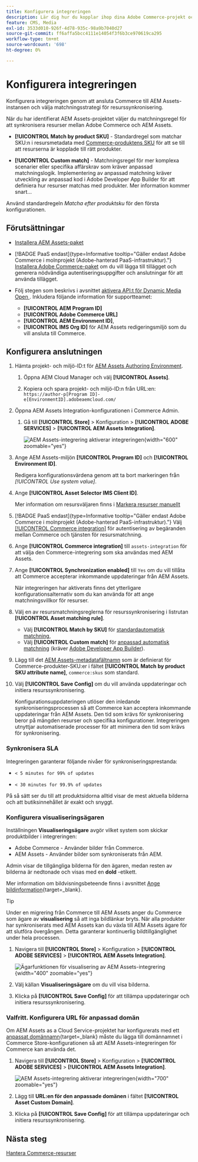 ```yaml
---
title: Konfigurera integreringen
description: Lär dig hur du kopplar ihop dina Adobe Commerce-projekt och Experience Manager Assets-projekt för att möjliggöra resurssynkronisering mellan dessa två system.
feature: CMS, Media
exl-id: 3533d010-926f-4d78-935c-98a9b7040d27
source-git-commit: ff6affa5bcc4111e14054f3f6b3ce970619ca295
workflow-type: tm+mt
source-wordcount: '698'
ht-degree: 0%

---
```


# Konfigurera integreringen

Konfigurera integreringen genom att ansluta Commerce till AEM Assets-instansen och välja matchningsstrategi för resurssynkronisering.

När du har identifierat AEM Assets-projektet väljer du matchningsregel för att synkronisera resurser mellan Adobe Commerce och AEM Assets.

* **[!UICONTROL Match by product SKU]** - Standardregel som matchar SKU:n i resursmetadata med [Commerce-produktens SKU](https://experienceleague.adobe.com/en/docs/commerce-operations/implementation-playbook/glossary#sku) för att se till att resurserna är kopplade till rätt produkter.

* **[!UICONTROL Custom match]** - Matchningsregel för mer komplexa scenarier eller specifika affärskrav som kräver anpassad matchningslogik. Implementering av anpassad matchning kräver utveckling av anpassad kod i Adobe Developer App Builder för att definiera hur resurser matchas med produkter. Mer information kommer snart...

Använd standardregeln *Matcha efter produktsku* för den första konfigurationen.

## Förutsättningar

* [Installera AEM Assets-paket](configure-aem.md)

* [!BADGE PaaS endast]{type=Informative tooltip="Gäller endast Adobe Commerce i molnprojekt (Adobe-hanterad PaaS-infrastruktur)."} [Installera Adobe Commerce-paket](configure-commerce.md) om du vill lägga till tillägget och generera nödvändiga autentiseringsuppgifter och anslutningar för att använda tillägget.

* Följ stegen som beskrivs i avsnittet [aktivera API:t för Dynamic Media Open ](https://experienceleague.adobe.com/en/docs/experience-manager-cloud-service/content/assets/dynamicmedia/dynamic-media-open-apis/dynamic-media-open-apis-overview#enable-dynamic-media-open-apis) . Inkludera följande information för supportteamet:

   * **[!UICONTROL AEM Program ID]**
   * **[!UICONTROL Adobe Commerce URL]**
   * **[!UICONTROL AEM Environment ID]**,
   * **[!UICONTROL IMS Org ID]** för AEM Assets redigeringsmiljö som du vill ansluta till Commerce.

## Konfigurera anslutningen

1. Hämta projekt- och miljö-ID:t för [AEM Assets Authoring Environment](https://experienceleague.adobe.com/en/docs/experience-manager-cloud-service/content/sites/authoring/quick-start).

   1. Öppna AEM Cloud Manager och välj **[!UICONTROL Assets]**.

   1. Kopiera och spara projekt- och miljö-ID:n från URL:en:<br>`https://author-p[Program ID]-e[EnvironmentID].adobeaemcloud.com/`

1. Öppna AEM Assets Integration-konfigurationen i Commerce Admin.

   1. Gå till **[!UICONTROL Store]** > Konfiguration > **[!UICONTROL ADOBE SERVICES]** > **[!UICONTROL AEM Assets Integration]**.

      ![AEM Assets-integrering aktiverar integreringen](../assets/aem-assets-view.png){width="600" zoomable="yes"}

1. Ange AEM Assets-miljön **[!UICONTROL Program ID]** och **[!UICONTROL Environment ID]**.

   Redigera konfigurationsvärdena genom att ta bort markeringen från *[!UICONTROL Use system value]*.

1. Ange **[!UICONTROL Asset Selector IMS Client ID]**.

   Mer information om resursväljaren finns i [Markera resurser manuellt](../synchronize/asset-selector-integration.md)

1. [!BADGE PaaS endast]{type=Informative tooltip="Gäller endast Adobe Commerce i molnprojekt (Adobe-hanterad PaaS-infrastruktur)."} Välj [[!UICONTROL Commerce integration]](configure-commerce.md#add-the-integration-to-the-commerce-environment) för autentisering av begäranden mellan Commerce och tjänsten för resursmatchning.

1. Ange **[!UICONTROL Commerce integration]** till `assets-integration` för att välja den Commerce-integrering som ska användas med AEM Assets.

1. Ange **[!UICONTROL Synchronization enabled]** till `Yes` om du vill tillåta att Commerce accepterar inkommande uppdateringar från AEM Assets.

   När integreringen har aktiverats finns det ytterligare konfigurationsalternativ som du kan använda för att ange matchningsvillkor för resurser.

1. Välj en av resursmatchningsreglerna för resurssynkronisering i listrutan **[!UICONTROL Asset matching rule]**.

   * Välj **[!UICONTROL Match by SKU]** för [standardautomatisk matchning](../synchronize/default-match.md),
   * Välj **[!UICONTROL Custom match]** för [anpassad automatisk matchning](../synchronize/custom-match.md) (kräver [Adobe Developer App Builder](https://experienceleague.adobe.com/en/docs/commerce-learn/tutorials/adobe-developer-app-builder/introduction-to-app-builder)).

1. Lägg till det [AEM Assets-metadatafältnamn](configure-aem.md#configure-metadata) som är definierat för Commerce-produkter-SKU:er i fältet **[!UICONTROL Match by product SKU attribute name]**, `commerce:skus` som standard.

1. Välj **[!UICONTROL Save Config]** om du vill använda uppdateringar och initiera resurssynkronisering.

   Konfigurationsuppdateringen utlöser den inledande synkroniseringsprocessen så att Commerce kan acceptera inkommande uppdateringar från AEM Assets. Den tid som krävs för synkronisering beror på mängden resurser och specifika konfigurationer. Integreringen utnyttjar automatiserade processer för att minimera den tid som krävs för synkronisering.

### Synkronisera SLA

Integreringen garanterar följande nivåer för synkroniseringsprestanda:

* `< 5 minutes for 99% of updates`

* `< 30 minutes for 99.9% of updates`

På så sätt ser du till att produktsidorna alltid visar de mest aktuella bilderna och att butiksinnehållet är exakt och snyggt.

### Konfigurera visualiseringsägaren

Inställningen **Visualiseringsägare** avgör vilket system som skickar produktbilder i integreringen:

* Adobe Commerce - Använder bilder från Commerce.
* AEM Assets - Använder bilder som synkroniserats från AEM.

Admin visar de tillgängliga bilderna för den ägaren, medan resten av bilderna är nedtonade och visas med en **dold** -etikett.

Mer information om bildvisningsbeteende finns i avsnittet [Ange bildinformation](https://experienceleague.adobe.com/en/docs/commerce-admin/catalog/products/digital-assets/product-image#set-image-details){target=_blank}.

>[!TIP]
>
> Under en migrering från Commerce till AEM Assets anger du Commerce som ägare av **visualisering** så att inga bildlänkar bryts. När alla produkter har synkroniserats med AEM Assets kan du växla till AEM Assets ägare för att slutföra övergången. Detta garanterar kontinuerlig bildtillgänglighet under hela processen.

1. Navigera till **[!UICONTROL Store]** > Konfiguration > **[!UICONTROL ADOBE SERVICES]** > **[!UICONTROL AEM Assets Integration]**.

   ![Ägarfunktionen för visualisering av AEM Assets-integrering](../assets/visualization-owner-detail.png){width="400" zoomable="yes"}

1. Välj källan **Visualiseringsägare** om du vill visa bilderna.

1. Klicka på **[!UICONTROL Save Config]** för att tillämpa uppdateringar och initiera resurssynkronisering.

### Valfritt. Konfigurera URL för anpassad domän

Om AEM Assets as a Cloud Service-projektet har konfigurerats med ett [anpassat domännamn](https://experienceleague.adobe.com/en/docs/experience-manager-cloud-service/content/implementing/using-cloud-manager/custom-domain-names/add-custom-domain-name){target=_blank} måste du lägga till domännamnet i Commerce Store-konfigurationen så att AEM Assets-integreringen för Commerce kan använda det.

1. Navigera till **[!UICONTROL Store]** > Konfiguration > **[!UICONTROL ADOBE SERVICES]** > **[!UICONTROL AEM Assets Integration]**.

   ![AEM Assets-integrering aktiverar integreringen](../assets/aem-assets-view.png){width="700" zoomable="yes"}

1. Lägg till **URL:en för den anpassade domänen** i fältet **[!UICONTROL Asset Custom Domain]**.

1. Klicka på **[!UICONTROL Save Config]** för att tillämpa uppdateringar och initiera resurssynkronisering.

## Nästa steg

[Hantera Commerce-resurser](../manage-assets.md)
